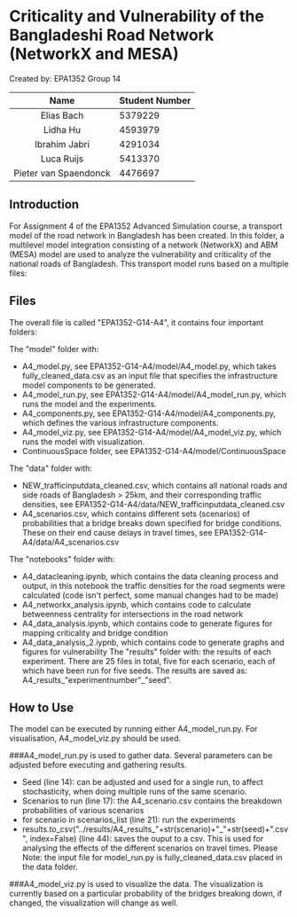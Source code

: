 # Criticality and Vulnerability of the Bangladeshi Road Network (NetworkX and MESA)

Created by: EPA1352 Group 14

| Name    | Student Number |
|:-------:|:--------|
| Elias Bach  | 5379229 | 
| Lidha Hu | 4593979 |
| Ibrahim Jabri| 4291034  |
| Luca Ruijs | 5413370 |
| Pieter van Spaendonck |  4476697 |

## Introduction
For Assignment 4 of the EPA1352 Advanced Simulation course, a transport model of the road network in Bangladesh has been 
created. In this folder, a multilevel model integration consisting of a network (NetworkX) and ABM (MESA) model are used 
to analyze the vulnerability and criticality of the national roads of Bangladesh. This transport model runs based on a multiple files:

## Files 
The overall file is called "EPA1352-G14-A4", it contains four important folders:

The "model" folder with:
* A4_model.py, see EPA1352-G14-A4/model/A4_model.py, which takes fully_cleaned_data.csv as an input file that 
  specifies the infrastructure model components to be generated. 
* A4_model_run.py, see EPA1352-G14-A4/model/A4_model_run.py, which runs the model and the experiments.
* A4_components.py, see EPA1352-G14-A4/model/A4_components.py, which defines the various infrastructure components. 
* A4_model_viz.py, see EPA1352-G14-A4/model/A4_model_viz.py, which runs the model with visualization.
* ContinuousSpace folder, see EPA1352-G14-A4/model/ContinuousSpace

The "data" folder with:
* NEW_trafficinputdata_cleaned.csv, which contains all national roads and side roads of Bangladesh > 25km, and their
  corresponding traffic densities, see EPA1352-G14-A4/data/NEW_trafficinputdata_cleaned.csv
* A4_scenarios.csv, which contains different sets (scenarios) of probabilities that a bridge breaks down specified for 
  bridge conditions. These on their end cause delays in travel times, see EPA1352-G14-A4/data/A4_scenarios.csv

The "notebooks" folder with:
* A4_datacleaning.ipynb, which contains the data cleaning process and output, in this notebook the traffic densities for
  the road segments were calculated (code isn't perfect, some manual changes had to be made)
* A4_networkx_analysis.ipynb, which contains code to calculate betweenness centrality for intersections in the road network
* A4_data_analysis.ipynb, which contains code to generate figures for mapping criticality and bridge condition
* A4_data_analysis_2.iypnb, which contains code to generate graphs and figures for vulnerability
The "results" folder with: the results of each experiment. There are 25 files in total, five for each scenario, each of 
which have been run for five seeds. The results are saved as: A4_results_"experimentnumber"_"seed". 

## How to Use
The model can be executed by running either A4_model_run.py. For visualisation, A4_model_viz.py should be 
used. 

###A4_model_run.py 
is used to gather data. Several parameters can be adjusted before executing and gathering results.
* Seed (line 14): can be adjusted and used for a single run, to affect stochasticity, when doing multiple runs of the 
  same scenario.
* Scenarios to run (line 17): the A4_scenario.csv contains the breakdown probabilities of various scenarios
* for scenario in scenarios_list (line 21): run the experiments
* results.to_csv("../results/A4_results_"+str(scenario)+"_"+str(seed)+".csv", index=False) (line 44): saves the ouput to a csv. 
  This is used for analysing the effects of the different scenarios on travel times.
Please Note: the input file for model_run.py is fully_cleaned_data.csv placed in the data folder.
  
###A4_model_viz.py
is used to visualize the data. The visualization is currently based on a particular probability of the bridges breaking
down, if changed, the visualization will change as well. 
